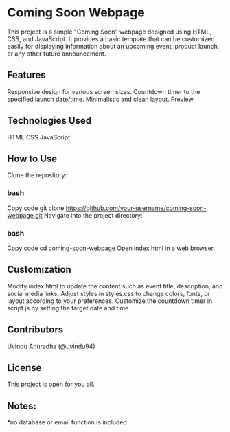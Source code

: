 # Coming Soon Webpage
This project is a simple "Coming Soon" webpage designed using HTML, CSS, and JavaScript. It provides a basic template that can be customized easily for displaying information about an upcoming event, product launch, or any other future announcement.

## Features
Responsive design for various screen sizes.
Countdown timer to the specified launch date/time.
Minimalistic and clean layout.
Preview

## Technologies Used
HTML
CSS
JavaScript

## How to Use
Clone the repository:

### bash
Copy code
git clone https://github.com/your-username/coming-soon-webpage.git
Navigate into the project directory:

### bash
Copy code
cd coming-soon-webpage
Open index.html in a web browser.

## Customization
Modify index.html to update the content such as event title, description, and social media links.
Adjust styles in styles.css to change colors, fonts, or layout according to your preferences.
Customize the countdown timer in script.js by setting the target date and time.

## Contributors
Uvindu Anuradha (@uvindu94)

## License
This project is open for you all.

## Notes:
*no database or email function is included
